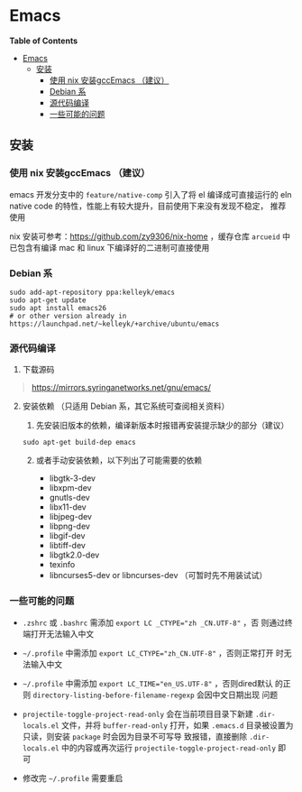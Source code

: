 # Emacs

<!-- markdown-toc start - Don't edit this section. Run M-x markdown-toc-refresh-toc -->
**Table of Contents**

- [Emacs](#emacs)
    - [安装](#安装)
        - [使用 nix 安装gccEmacs （建议）](#使用-nix-安装gccemacs-建议)
        - [Debian 系](#debian-系)
        - [源代码编译](#源代码编译)
        - [一些可能的问题](#一些可能的问题)

<!-- markdown-toc end -->

## 安装

### 使用 nix 安装gccEmacs （建议）

emacs 开发分支中的 `feature/native-comp` 引入了将 el 编译成可直接运行的
eln native code 的特性，性能上有较大提升，目前使用下来没有发现不稳定，
推荐使用

nix 安装可参考：https://github.com/zy9306/nix-home ，缓存仓库
`arcueid` 中已包含有编译 mac 和 linux 下编译好的二进制可直接使用

### Debian 系

```
sudo add-apt-repository ppa:kelleyk/emacs
sudo apt-get update
sudo apt install emacs26
# or other version already in https://launchpad.net/~kelleyk/+archive/ubuntu/emacs
```

### 源代码编译


1. 下载源码

> <https://mirrors.syringanetworks.net/gnu/emacs/>


2. 安装依赖 （只适用 Debian 系，其它系统可查阅相关资料）

    1.  先安装旧版本的依赖，编译新版本时报错再安装提示缺少的部分（建议）

    `sudo apt-get build-dep emacs`

    2.  或者手动安装依赖，以下列出了可能需要的依赖

        - libgtk-3-dev
        - libxpm-dev
        - gnutls-dev
        - libx11-dev
        - libjpeg-dev
        - libpng-dev
        - libgif-dev
        - libtiff-dev
        - libgtk2.0-dev
        - texinfo
        - libncurses5-dev or libncurses-dev （可暂时先不用装试试）


### 一些可能的问题

- `.zshrc` 或 `.bashrc` 需添加 `export LC _CTYPE="zh _CN.UTF-8"` ，否
    则通过终端打开无法输入中文

- `~/.profile` 中需添加 `export LC_CTYPE="zh_CN.UTF-8"` ，否则正常打开
    时无法输入中文

- `~/.profile` 中需添加 `export LC_TIME="en_US.UTF-8"` ，否则dired默认
    的正则 `directory-listing-before-filename-regexp` 会因中文日期出现
    问题

- `projectile-toggle-project-read-only` 会在当前项目目录下新建
    `.dir-locals.el` 文件，并将 `buffer-read-only` 打开，如果
    `.emacs.d` 目录被设置为只读，则安装 `package` 时会因为目录不可写导
    致报错，直接删除 `.dir-locals.el` 中的内容或再次运行
    `projectile-toggle-project-read-only` 即可

- 修改完 `~/.profile` 需要重启

